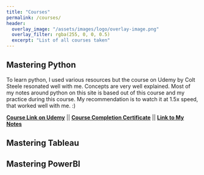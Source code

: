 ```yaml
---
title: "Courses"
permalink: /courses/
header:
  overlay_image: "/assets/images/logo/overlay-image.png"
  overlay_filter: rgba(255, 0, 0, 0.5)
  excerpt: "List of all courses taken"
---
```


## Mastering Python

To learn python, I used various resources but the course on Udemy by Colt Steele resonated well with me. Concepts are very well explained. Most of my notes around python on this site is based out of this course and my practice during this course. My recommendation is to watch it at 1.5x speed, that worked well with me. :)

**[Course Link on Udemy](https://www.udemy.com/the-modern-python3-bootcamp/learn/v4/overview)** || **[Course Completion Certificate](/assets/images/certificates/modern-python.jpg)** || **[Link to My Notes](/mastering-python/)**


## Mastering Tableau

## Mastering PowerBI
